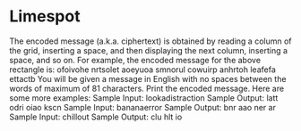 # Limespot

The encoded message (a.k.a. ciphertext) is obtained by reading a column of the grid, inserting a
space, and then displaying the next column, inserting a space, and so on. For example, the
encoded message for the above rectangle is:
ofoivohe nrtsolet aoeyuoa smnorul cowuirp anhrtoh leafefa ettactb
You will be given a message in English with no spaces between the words of maximum of 81
characters. Print the encoded message. Here are some more examples:
Sample Input: lookadistraction
Sample Output: latt odri oiao kscn
Sample Input: bananaerror
Sample Output: bnr aao ner ar
Sample Input: chillout
Sample Output: clu hlt io
